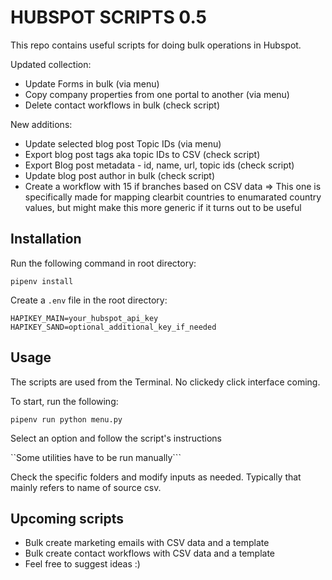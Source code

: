 # HUBSPOT SCRIPTS 0.5
This repo contains useful scripts for doing bulk operations in Hubspot.

Updated collection:

- Update Forms in bulk (via menu)
- Copy company properties from one portal to another (via menu)
- Delete contact workflows in bulk (check script)

New additions: 

- Update selected blog post Topic IDs (via menu)
- Export blog post tags aka topic IDs to CSV (check script)
- Export Blog post metadata - id, name, url, topic ids (check script)
- Update blog post author in bulk (check script)
- Create a workflow with 15 if branches based on CSV data =>  This one is specifically made for mapping clearbit countries to enumarated country values, but might make this more generic if it turns out to be useful


## Installation

Run the following command in root directory:

```pipenv install```

Create a `.env` file in the root directory:

```
HAPIKEY_MAIN=your_hubspot_api_key
HAPIKEY_SAND=optional_additional_key_if_needed
```

## Usage

The scripts are used from the Terminal. No clickedy click interface coming.

To start, run the following:

```pipenv run python menu.py```

Select an option and follow the script's instructions

``Some utilities have to be run manually```

Check the specific folders and modify inputs as needed.
Typically that mainly refers to name of source csv.


## Upcoming scripts

- Bulk create marketing emails with CSV data and a template
- Bulk create contact workflows with CSV data and a template
- Feel free to suggest ideas :)

